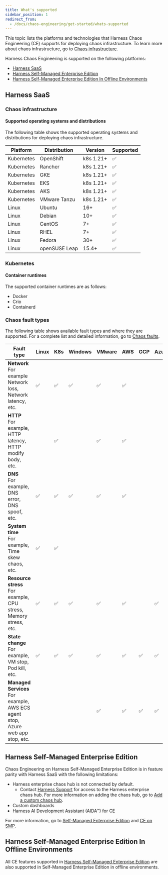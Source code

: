 ```yaml
---
title: What's supported
sidebar_position: 1
redirect_from:
  - /docs/chaos-engineering/get-started/whats-supported
---
```


This topic lists the platforms and technologies that Harness Chaos Engineering (CE) supports for deploying chaos infrastructure.
To learn more about chaos infrastructure, go to [Chaos infrastructure](/docs/chaos-engineering/architecture-and-security//architecture#chaos-infrastructure).

Harness Chaos Engineering is supported on the following platforms: 
- [Harness SaaS](#harness-saas)
- [Harness Self-Managed Enterprise Edition](#harness-self-managed-enterprise-edition)
- [Harness Self-Managed Enterprise Edition In Offline Environments](#harness-self-managed-enterprise-edition-in-offline-environments)

## Harness SaaS

### Chaos infrastructure

#### Supported operating systems and distributions

The following table shows the supported operating systems and distributions for deploying chaos infrastructure.

| Platform | Distribution | Version | Supported |
| -  | - | - | - |
| Kubernetes | OpenShift | k8s 1.21+ |  ✅  |
| Kubernetes | Rancher | k8s 1.21+ |  ✅  |
| Kubernetes | GKE | k8s 1.21+ |  ✅  |
| Kubernetes | EKS | k8s 1.21+ |  ✅  |
| Kubernetes | AKS | k8s 1.21+ |  ✅  |
| Kubernetes | VMware Tanzu | k8s 1.21+ |  ✅  |
| Linux | Ubuntu | 16+ |  ✅  |
| Linux | Debian | 10+ |  ✅  |
| Linux | CentOS | 7+ |  ✅  |
| Linux | RHEL | 7+ |  ✅  |
| Linux | Fedora | 30+ |  ✅  |
| Linux | openSUSE Leap | 15.4+ |  ✅  |

### Kubernetes

#### Container runtimes

The supported container runtimes are as follows:

* Docker
* Crio
* Containerd

### Chaos fault types

The following table shows available fault types and where they are supported. For a complete list and detailed information, go to [Chaos faults](/docs/chaos-engineering/chaos-faults/).

| Fault type | Linux | K8s | Windows | VMware | AWS | GCP | Azure |
|------------|-------|-----|---------|--------|-----|-----|-------|
| **Network**<br />For example Network loss, Network latency, etc. | ✅    |   ✅  | ✅      | ✅    |  ✅  |     |     |
| **HTTP**<br />For example, HTTP latency, HTTP modify body, etc. |        | ✅  |         | ✅    |  ✅  |     |      |
| **DNS**<br />For example, DNS error, DNS spoof, etc. | ✅     | ✅  | ✅ |    ✅    |  ✅  |    |      |
| **System time**<br />For example, Time skew chaos, etc.  | ✅    |  ✅  |         |        |    |   |       |
| **Resource stress**<br />For example, CPU stress, Memory stress, etc. | ✅| ✅  | ✅     |  ✅    |  ✅  |    |  ✅  |
| **State change**<br />For example, VM stop, Pod kill, etc.  |  ✅  |  ✅  |   ✅   |   ✅   |  ✅  |   ✅  |   ✅   |
| **Managed Services**<br />For example, AWS ECS agent stop, Azure web app stop, etc. |   |   |   |   ✅   |  ✅  |   ✅  |   ✅   |

## Harness Self-Managed Enterprise Edition

Chaos Engineering on Harness Self-Managed Enterprise Edition is in feature parity with Harness SaaS with the following limitations:
* Harness enterprise chaos hub is not connected by default.
  * Contact [Harness Support](mailto:support@harness.io) for access to the Harness enterprise chaos hub. For more information on adding the chaos hub, go to [Add a custom chaos hub](/docs/chaos-engineering/features/chaos-hubs/add-chaos-hub.md).
* Custom dashboards
* Harness AI Development Assistant (AIDA™) for CE

For more information, go to [Self-Managed Enterprise Edition](/docs/self-managed-enterprise-edition) and [CE on SMP](/docs/chaos-engineering/ce-on-smp/ce-smp-roadmap).

## Harness Self-Managed Enterprise Edition In Offline Environments

All CE features supported in [Harness Self-Managed Enterprise Edition](#harness-self-managed-enterprise-edition) are also supported in Self-Managed Enterprise Edition in offline environments.
